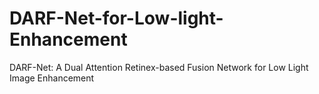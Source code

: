 # DARF-Net-for-Low-light-Enhancement
DARF-Net: A Dual Attention Retinex-based Fusion Network for Low Light Image Enhancement
